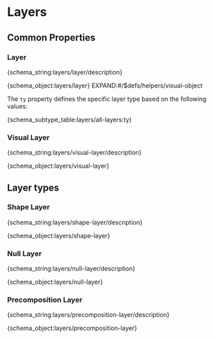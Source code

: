# Layers

## Common Properties

<h3 id="layer">Layer</h3>

{schema_string:layers/layer/description}

{schema_object:layers/layer}
EXPAND:#/$defs/helpers/visual-object

The `ty` property defines the specific layer type based on the following values:

{schema_subtype_table:layers/all-layers:ty}

<h3 id="visual-layer">Visual Layer</h3>

{schema_string:layers/visual-layer/description}

{schema_object:layers/visual-layer}

## Layer types


<h3 id="shape-layer">Shape Layer</h3>

{schema_string:layers/shape-layer/description}

{schema_object:layers/shape-layer}


<h3 id="null-layer">Null Layer</h3>

{schema_string:layers/null-layer/description}

{schema_object:layers/null-layer}


<h3 id="precomposition-layer">Precomposition Layer</h3>

{schema_string:layers/precomposition-layer/description}

{schema_object:layers/precomposition-layer}

